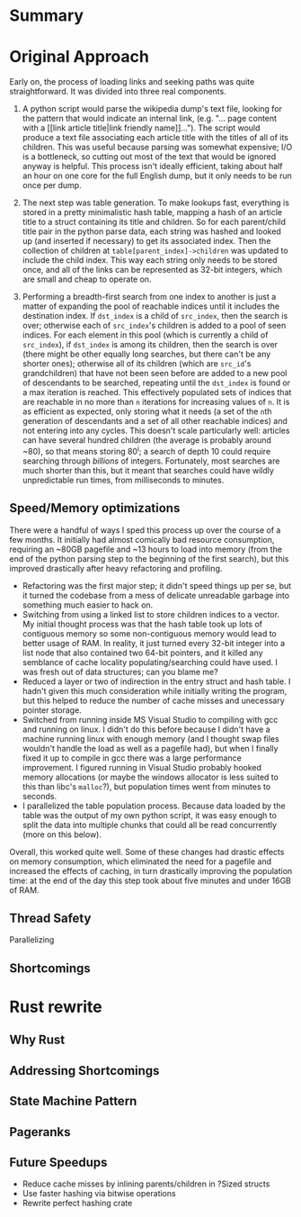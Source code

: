 
# Summary


# Original Approach

Early on, the process of loading links and seeking paths was quite straightforward. It was divided into three real components. 

1. A python script would parse the wikipedia dump's text file, looking for the pattern that would indicate an internal link, (e.g. "... page content with a [[link article title|link friendly name]]..."). The script would produce a text file associating each article title with the titles of all of its children. This was useful because parsing was somewhat expensive; I/O is a bottleneck, so cutting out most of the text that would be ignored anyway is helpful. This process isn't ideally efficient, taking about half an hour on one core for the full English dump, but it only needs to be run once per dump. 

2. The next step was table generation. To make lookups fast, everything is stored in a pretty minimalistic hash table, mapping a hash of an article title to a struct containing its title and children. So for each parent/child title pair in the python parse data, each string was hashed and looked up (and inserted if necessary) to get its associated index. Then the collection of children at `table[parent_index]->children` was updated to include the child index. This way each string only needs to be stored once, and all of the links can be represented as 32-bit integers, which are small and cheap to operate on.

3. Performing a breadth-first search from one index to another is just a matter of expanding the pool of reachable indices until it includes the destination index. If `dst_index` is a child of `src_index`, then the search is over; otherwise each of `src_index`'s children is added to a pool of seen indices. For each element in this pool (which is currently a child of `src_index`), if `dst_index` is among its children, then the search is over (there might be other equally long searches, but there can't be any shorter ones); otherwise all of its children (which are `src_id`'s grandchildren) that have not been seen before are added to a new pool of descendants to be searched, repeating until the `dst_index` is found or a max iteration is reached. This effectively populated sets of indices that are reachable in no more than `n` iterations for increasing values of `n`. It is as efficient as expected, only storing what it needs (a set of the `n`th generation of descendants and a set of all other reachable indices) and not entering into any cycles. This doesn't scale particularly well: articles can have several hundred children (the average is probably around ~80), so that means storing 80<sup>i</sup>; a search of depth 10 could require searching through <i>billions</i> of integers. Fortunately, most searches are much shorter than this, but it meant that searches could have wildly unpredictable run times, from milliseconds to minutes.

## Speed/Memory optimizations

There were a handful of ways I sped this process up over the course of a few months. It initially had almost comically bad resource consumption, requiring an ~80GB pagefile and ~13 hours to load into memory (from the end of the python parsing step to the beginning of the first search), but this improved drastically after heavy refactoring and profiling. 

* Refactoring was the first major step; it didn't speed things up per se, but it turned the codebase from a mess of delicate unreadable garbage into something much easier to hack on.
* Switching from using a linked list to store children indices to a vector. My initial thought process was that the hash table took up lots of contiguous memory so some non-contiguous memory would lead to better usage of RAM. In reality, it just turned every 32-bit integer into a list node that also contained two 64-bit pointers, and it killed any semblance of cache locality populating/searching could have used. I was fresh out of data structures; can you blame me?
* Reduced a layer or two of indirection in the entry struct and hash table. I hadn't given this much consideration while initially writing the program, but this helped to reduce the number of cache misses and unecessary pointer storage.
* Switched from running inside MS Visual Studio to compiling with gcc and running on linux. I didn't do this before because I didn't have a machine running linux with enough memory (and I thought swap files wouldn't handle the load as well as a pagefile had), but when I finally fixed it up to compile in gcc there was a large performance improvement. I figured running in Visual Studio probably hooked memory allocations (or maybe the windows allocator is less suited to this than libc's `malloc`?), but population times went from minutes to seconds.
* I parallelized the table population process. Because data loaded by the table was the output of my own python script, it was easy enough to split the data into multiple chunks that could all be read concurrently (more on this below).

Overall, this worked quite well. Some of these changes had drastic effects on memory consumption, which eliminated the need for a pagefile and increased the effects of caching, in turn drastically improving the population time: at the end of the day this step took about five minutes and under 16GB of RAM.

## Thread Safety

Parallelizing 

## Shortcomings


# Rust rewrite

## Why Rust

## Addressing Shortcomings

## State Machine Pattern

## Pageranks

## Future Speedups

* Reduce cache misses by inlining parents/children in ?Sized structs
* Use faster hashing via bitwise operations
* Rewrite perfect hashing crate



